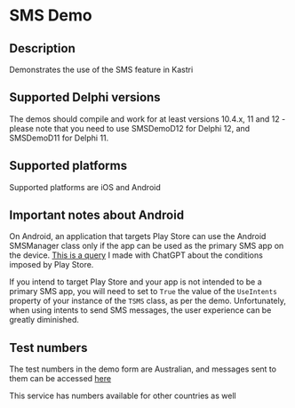 # SMS Demo

## Description

Demonstrates the use of the SMS feature in Kastri

## Supported Delphi versions

The demos should compile and work for at least versions 10.4.x, 11 and 12 - please note that you need to use SMSDemoD12 for Delphi 12, and SMSDemoD11 for Delphi 11.

## Supported platforms

Supported platforms are iOS and Android

## **Important notes about Android**

On Android, an application that targets Play Store can use the Android SMSManager class only if the app can be used as the primary SMS app on the device. [This is a query](https://github.com/DelphiWorlds/HowTo/blob/main/ChatGPTConversations/AndroidDefaultSMSApp.md) I made with ChatGPT about the conditions imposed by Play Store.

If you intend to target Play Store and your app is not intended to be a primary SMS app, you will need to set to `True` the value of the `UseIntents` property of your instance of the `TSMS` class, as per the demo. Unfortunately, when using intents to send SMS messages, the user experience can be greatly diminished.

## Test numbers

The test numbers in the demo form are Australian, and messages sent to them can be accessed [here](https://receive-sms.cc/Australia-Phone-Number/)

This service has numbers available for other countries as well

